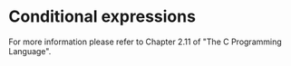# Conditional expressions

For more information please refer to Chapter 2.11 of "The C Programming Language".
